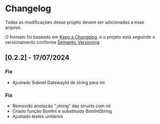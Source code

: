 # Changelog

Todas as modificações desse projeto devem ser adicionadas a esse arquivo.

O formato foi baseado em [Keep a Changelog](https://keepachangelog.com/en/1.0.0/),
e o projeto está seguindo o versionamento conforme [Semantic Versioning](https://semver.org/spec/v2.0.0.html).


## [0.2.2] - 17/07/2024

### Fix

- Ajustado Subnet.GatewayId de string para int

### Fix

- Removido anotação ",string" das structs com int
- Criado função BoolInt e substituido BoolIntString
- Ajustado testes unitários
